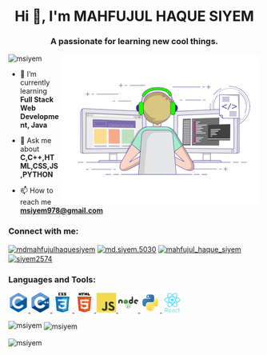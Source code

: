 <h1 align="center">Hi 👋, I'm MAHFUJUL HAQUE SIYEM</h1>
<h3 align="center">A passionate for learning new cool things.</h3>
<img align="right" alt="Coding" width="400" src="https://raw.githubusercontent.com/devSouvik/devSouvik/master/gif3.gif">

<p align="left"> <img src="https://komarev.com/ghpvc/?username=msiyem&label=Profile%20views&color=0e75b6&style=flat" alt="msiyem" /> </p>

- 🌱 I’m currently learning **Full Stack Web Development, Java**

- 💬 Ask me about **C,C++,HTML,CSS,JS,PYTHON**

- 📫 How to reach me **msiyem978@gmail.com**

<h3 align="left">Connect with me:</h3>
<p align="left">
<a href="https://linkedin.com/in/mdmahfujulhaquesiyem" target="blank"><img align="center" src="https://raw.githubusercontent.com/rahuldkjain/github-profile-readme-generator/master/src/images/icons/Social/linked-in-alt.svg" alt="mdmahfujulhaquesiyem" height="30" width="40" /></a>
<a href="https://fb.com/md.siyem.5030" target="blank"><img align="center" src="https://raw.githubusercontent.com/rahuldkjain/github-profile-readme-generator/master/src/images/icons/Social/facebook.svg" alt="md.siyem.5030" height="30" width="40" /></a>
<a href="https://codeforces.com/profile/mahfujul_haque_siyem" target="blank"><img align="center" src="https://raw.githubusercontent.com/rahuldkjain/github-profile-readme-generator/master/src/images/icons/Social/codeforces.svg" alt="mahfujul_haque_siyem" height="30" width="40" /></a>
<a href="https://www.leetcode.com/siyem2574" target="blank"><img align="center" src="https://raw.githubusercontent.com/rahuldkjain/github-profile-readme-generator/master/src/images/icons/Social/leet-code.svg" alt="siyem2574" height="30" width="40" /></a>
</p>

<h3 align="left">Languages and Tools:</h3>
<p align="left"> <a href="https://www.cprogramming.com/" target="_blank" rel="noreferrer"> <img src="https://raw.githubusercontent.com/devicons/devicon/master/icons/c/c-original.svg" alt="c" width="40" height="40"/> </a> <a href="https://www.w3schools.com/cpp/" target="_blank" rel="noreferrer"> <img src="https://raw.githubusercontent.com/devicons/devicon/master/icons/cplusplus/cplusplus-original.svg" alt="cplusplus" width="40" height="40"/> </a> <a href="https://www.w3schools.com/css/" target="_blank" rel="noreferrer"> <img src="https://raw.githubusercontent.com/devicons/devicon/master/icons/css3/css3-original-wordmark.svg" alt="css3" width="40" height="40"/> </a> <a href="https://www.w3.org/html/" target="_blank" rel="noreferrer"> <img src="https://raw.githubusercontent.com/devicons/devicon/master/icons/html5/html5-original-wordmark.svg" alt="html5" width="40" height="40"/> </a> <a href="https://developer.mozilla.org/en-US/docs/Web/JavaScript" target="_blank" rel="noreferrer"> <img src="https://raw.githubusercontent.com/devicons/devicon/master/icons/javascript/javascript-original.svg" alt="javascript" width="40" height="40"/> </a> <a href="https://nodejs.org" target="_blank" rel="noreferrer"> <img src="https://raw.githubusercontent.com/devicons/devicon/master/icons/nodejs/nodejs-original-wordmark.svg" alt="nodejs" width="40" height="40"/> </a> <a href="https://www.python.org" target="_blank" rel="noreferrer"> <img src="https://raw.githubusercontent.com/devicons/devicon/master/icons/python/python-original.svg" alt="python" width="40" height="40"/> </a> <a href="https://reactjs.org/" target="_blank" rel="noreferrer"> <img src="https://raw.githubusercontent.com/devicons/devicon/master/icons/react/react-original-wordmark.svg" alt="react" width="40" height="40"/> </a> </p>

<p><img align="left" src="https://github-readme-stats.vercel.app/api/top-langs?username=msiyem&show_icons=true&locale=en&layout=compact" alt="msiyem" /></p>

<p>&nbsp;<img align="center" src="https://github-readme-stats.vercel.app/api?username=msiyem&show_icons=true&locale=en" alt="msiyem" /></p>

<p><img align="center" src="https://github-readme-streak-stats.herokuapp.com/?user=msiyem&" alt="msiyem" /></p>
